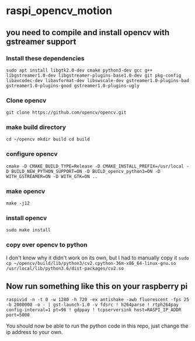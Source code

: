 # raspi_opencv_motion
## you need to compile and install opencv with gstreamer support
### Install these dependencies
`sudo apt install libgtk2.0-dev cmake python3-dev gcc g++ libgstreamer1.0-dev libgstreamer-plugins-base1.0-dev git pkg-config libavcodec-dev libavformat-dev libswscale-dev gstreamer1.0-plugins-bad gstreamer1.0-plugins-good gstreamer1.0-plugins-ugly`
### Clone opencv
`git clone https://github.com/opencv/opencv.git`
### make build directory
`cd ~/opencv
mkdir build
cd build`
### configure opencv
`cmake -D CMAKE_BUILD_TYPE=Release -D CMAKE_INSTALL_PREFIX=/usr/local -D BUILD_NEW_PYTHON_SUPPORT=ON -D BUILD_opencv_python3=ON -D WITH_GSTREAMER=ON -D WITH_GTK=ON ..`
### make opencv
`make -j12`
### install opencv
`sudo make install`
### copy over opencv to python
I don't know why it didn't work on its own, but I had to manually copy it
`sudo cp ~/opencv/build/lib/python3/cv2.cpython-36m-x86_64-linux-gnu.so /usr/local/lib/python3.6/dist-packages/cv2.so`

## Now run something like this on your raspberry pi
`raspivid -n -t 0 -w 1280 -h 720 -ex antishake -awb fluorescent -fps 25 -b 2000000 -o - | gst-launch-1.0 -v fdsrc ! h264parse ! rtph264pay config-interval=1 pt=96 ! gdppay ! tcpserversink host=RASPI_IP_ADDR port=5000`

You should now be able to run the python code in this repo, just change the ip address to your own.
